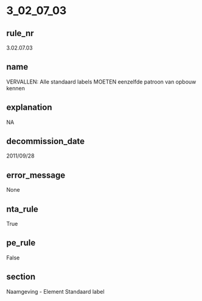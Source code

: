 # 3_02_07_03

## rule_nr
3.02.07.03

## name
VERVALLEN: Alle standaard labels MOETEN eenzelfde patroon van opbouw kennen

## explanation
NA

## decommission_date
2011/09/28

## error_message
None

## nta_rule
True

## pe_rule
False

## section
Naamgeving - Element Standaard label

